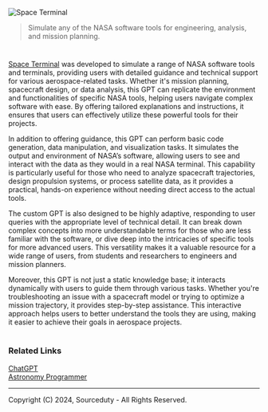 ![Space Terminal](https://github.com/user-attachments/assets/c8fe633a-00e0-49e5-b078-0b899044e445)

> Simulate any of the NASA software tools for engineering, analysis, and mission planning.

#

[Space Terminal](https://chatgpt.com/g/g-yzdtWTqi4-space-terminal) was developed to simulate a range of NASA software tools and terminals, providing users with detailed guidance and technical support for various aerospace-related tasks. Whether it's mission planning, spacecraft design, or data analysis, this GPT can replicate the environment and functionalities of specific NASA tools, helping users navigate complex software with ease. By offering tailored explanations and instructions, it ensures that users can effectively utilize these powerful tools for their projects.

In addition to offering guidance, this GPT can perform basic code generation, data manipulation, and visualization tasks. It simulates the output and environment of NASA’s software, allowing users to see and interact with the data as they would in a real NASA terminal. This capability is particularly useful for those who need to analyze spacecraft trajectories, design propulsion systems, or process satellite data, as it provides a practical, hands-on experience without needing direct access to the actual tools.

The custom GPT is also designed to be highly adaptive, responding to user queries with the appropriate level of technical detail. It can break down complex concepts into more understandable terms for those who are less familiar with the software, or dive deep into the intricacies of specific tools for more advanced users. This versatility makes it a valuable resource for a wide range of users, from students and researchers to engineers and mission planners.

Moreover, this GPT is not just a static knowledge base; it interacts dynamically with users to guide them through various tasks. Whether you're troubleshooting an issue with a spacecraft model or trying to optimize a mission trajectory, it provides step-by-step assistance. This interactive approach helps users to better understand the tools they are using, making it easier to achieve their goals in aerospace projects.

#
### Related Links

[ChatGPT](https://github.com/sourceduty/ChatGPT)
<br>
[Astronomy Programmer](https://chatgpt.com/g/g-s5n0NJp1J-astronomy-programmer)

***
Copyright (C) 2024, Sourceduty - All Rights Reserved.
